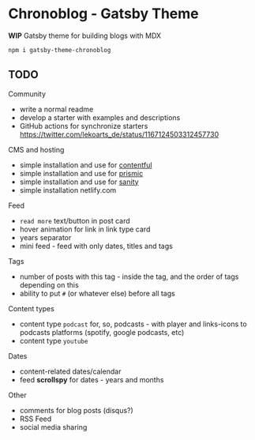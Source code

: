 # Chronoblog - Gatsby Theme

**WIP**
Gatsby theme for building blogs with MDX

```sh
npm i gatsby-theme-chronoblog
```

## TODO

Community

- write a normal readme
- develop a starter with examples and descriptions
- GitHub actions for synchronize starters https://twitter.com/lekoarts_de/status/1167124503312457730

CMS and hosting

- simple installation and use for [contentful](https://www.contentful.com/)
- simple installation and use for [prismic](https://prismic.io)
- simple installation and use for [sanity](https://www.sanity.io/)
- simple installation netlify.com

Feed

- `read more` text/button in post card
- hover animation for link in link type card
- years separator
- mini feed - feed with only dates, titles and tags

Tags

- number of posts with this tag - inside the tag, and the order of tags depending on this
- ability to put `#` (or whatever else) before all tags

Content types

- content type `podcast` for, so, podcasts - with player and links-icons to podcasts platforms (spotify, google podcasts, etc)
- content type `youtube`

Dates

- content-related dates/calendar
- feed **scrollspy** for dates - years and months

Other

- comments for blog posts (disqus?)
- RSS Feed
- social media sharing
